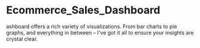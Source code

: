 # Ecommerce_Sales_Dashboard
ashboard offers a rich variety of visualizations. From bar charts to pie graphs, and everything in between – I've got it all to ensure your insights are crystal clear.
